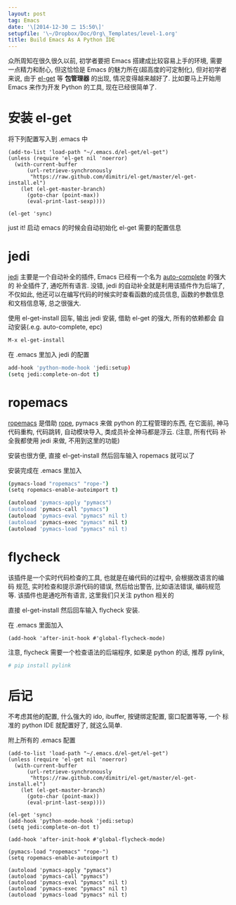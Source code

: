```yaml
---
layout: post
tag: Emacs
date: '\[2014-12-30 二 15:50\]'
setupfile: '\~/Dropbox/Doc/Org\_Templates/level-1.org'
title: Build Emacs As A Python IDE
---
```


众所周知在很久很久以前, 初学者要把 Emacs 搭建成比较容易上手的环境, 需要
一点精力和耐心, 但这恰恰是 Emacs 的魅力所在(超高度的可定制化),
但对初学者来说, 由于 [el-get](https://github.com/dimitri/el-get) 等
**包管理器** 的出现, 情况变得越来越好了. 比如要马上开始用 Emacs
来作为开发 Python 的工具, 现在已经很简单了.

安装 el-get
===========

将下列配置写入到 .emacs 中

``` elisp
(add-to-list 'load-path "~/.emacs.d/el-get/el-get")
(unless (require 'el-get nil 'noerror)
  (with-current-buffer
      (url-retrieve-synchronously
       "https://raw.github.com/dimitri/el-get/master/el-get-install.el")
    (let (el-get-master-branch)
      (goto-char (point-max))
      (eval-print-last-sexp))))

(el-get 'sync)
```

just it! 启动 emacs 的时候会自动初始化 el-get 需要的配置信息

jedi
====

[jedi](http://tkf.github.io/emacs-jedi/latest/)
主要是一个自动补全的插件, Emacs 已经有一个名为
[auto-complete](http://cx4a.org/software/auto-complete/) 的强大的
补全插件了, 通吃所有语言. 没错, jedi 的自动补全就是利用该插件作为后端了,
不仅如此, 他还可以在编写代码的时候实时查看函数的成员信息,
函数的参数信息和文档信息等, 总之很强大.

使用 el-get-install 回车, 输出 jedi 安装, 借助 el-get 的强大,
所有的依赖都会 自动安装(.e.g. auto-complete, epc)

``` bash
M-x el-get-install
```

在 .emacs 里加入 jedi 的配置

``` bash
add-hook 'python-mode-hook 'jedi:setup)
(setq jedi:complete-on-dot t)
```

ropemacs
========

[ropemacs](http://rope.sourceforge.net/ropemacs.html) 是借助
[rope](http://rope.sourceforge.net), pymacs 来做 python
的工程管理的东西, 在它面前, 神马 代码重构, 代码跳转, 自动模块导入,
类成员补全神马都是浮云. (注意, 所有代码 补全我都使用 jedi 来做,
不用到这里的功能)

安装也很方便, 直接 el-get-install 然后回车输入 ropemacs 就可以了

安装完成在 .emacs 里加入

``` bash
(pymacs-load "ropemacs" "rope-")
(setq ropemacs-enable-autoimport t)

(autoload 'pymacs-apply "pymacs")
(autoload 'pymacs-call "pymacs")
(autoload 'pymacs-eval "pymacs" nil t)
(autoload 'pymacs-exec "pymacs" nil t)
(autoload 'pymacs-load "pymacs" nil t)
```

flycheck
========

该插件是一个实时代码检查的工具, 也就是在编代码的过程中,
会根据改语言的编码 规范, 实时检查和提示源代码的错误, 然后给出警告,
比如语法错误, 编码规范 等. 该插件也是通吃所有语言, 这里我们只关注 python
相关的

直接 el-get-install 然后回车输入 flycheck 安装.

在 .emacs 里面加入

``` elisp
(add-hook 'after-init-hook #'global-flycheck-mode)
```

注意, flycheck 需要一个检查语法的后端程序, 如果是 python 的话, 推荐
pylink,

``` bash
# pip install pylink
```

后记
====

不考虑其他的配置, 什么强大的 ido, ibuffer, 按键绑定配置, 窗口配置等等,
一个 标准的 python IDE 就配置好了, 就这么简单.

附上所有的 .emacs 配置

``` elisp
(add-to-list 'load-path "~/.emacs.d/el-get/el-get")
(unless (require 'el-get nil 'noerror)
  (with-current-buffer
      (url-retrieve-synchronously
       "https://raw.github.com/dimitri/el-get/master/el-get-install.el")
    (let (el-get-master-branch)
      (goto-char (point-max))
      (eval-print-last-sexp))))

(el-get 'sync)
(add-hook 'python-mode-hook 'jedi:setup)
(setq jedi:complete-on-dot t)

(add-hook 'after-init-hook #'global-flycheck-mode)

(pymacs-load "ropemacs" "rope-")
(setq ropemacs-enable-autoimport t)

(autoload 'pymacs-apply "pymacs")
(autoload 'pymacs-call "pymacs")
(autoload 'pymacs-eval "pymacs" nil t)
(autoload 'pymacs-exec "pymacs" nil t)
(autoload 'pymacs-load "pymacs" nil t)
```

